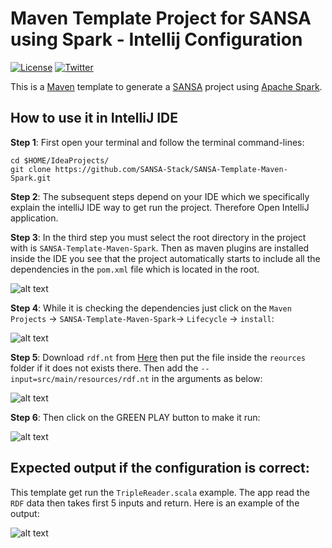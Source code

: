 Maven Template Project for SANSA using Spark - Intellij Configuration
=============================
[![License](https://img.shields.io/badge/License-Apache%202.0-blue.svg)](https://opensource.org/licenses/Apache-2.0)
[![Twitter](https://img.shields.io/twitter/follow/SANSA_Stack.svg?style=social)](https://twitter.com/SANSA_Stack)

This is a [Maven](https://maven.apache.org/) template to generate a [SANSA](https://github.com/SANSA-Stack) project using [Apache Spark](http://spark.apache.org/).

How to use it in IntelliJ IDE
----------
**Step 1**: First open your terminal and follow the terminal command-lines:

```
cd $HOME/IdeaProjects/
git clone https://github.com/SANSA-Stack/SANSA-Template-Maven-Spark.git

````

**Step 2**: The subsequent steps depend on your IDE which we specifically explain the intelliJ IDE way to get run the project. Therefore Open IntelliJ application.

**Step 3**: In the third step you must select the root directory in the project with is `SANSA-Template-Maven-Spark`. Then as maven plugins are installed inside the IDE you see that the project automatically starts to include all the dependencies in the `pom.xml` file which is located in the root.

![alt text](https://raw.githubusercontent.com/imghasemi/SANSA-Template-Maven-Spark-Intellij/master/img/img1.png)



**Step 4**: While it is checking the dependencies just click on the `Maven Projects` -> `SANSA-Template-Maven-Spark`-> `Lifecycle` -> `install`:

![alt text](https://raw.githubusercontent.com/imghasemi/SANSA-Template-Maven-Spark-Intellij/master/img/img2.png)


**Step 5**: Download `rdf.nt` from [Here](https://raw.githubusercontent.com/SANSA-Stack/SANSA-Examples/develop/sansa-examples-spark/src/main/resources/rdf.nt) then put the file inside the `reources` folder if it does not exists there. Then add the `--input=src/main/resources/rdf.nt` in the arguments as below:

![alt text](https://raw.githubusercontent.com/imghasemi/SANSA-Template-Maven-Spark-Intellij/master/img/img3.png)


**Step 6**: Then click on the GREEN PLAY button to make it run:

![alt text](https://raw.githubusercontent.com/imghasemi/SANSA-Template-Maven-Spark-Intellij/master/img/img4.png)


Expected output if the configuration is correct:
----------
This template get run the `TripleReader.scala` example. The app read the `RDF` data then takes first 5 inputs and return. Here is an example of the output:

![alt text](https://raw.githubusercontent.com/imghasemi/SANSA-Template-Maven-Spark-Intellij/master/img/img5.png)



